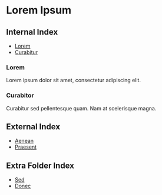 # Lorem Ipsum

## Internal Index
- [Lorem](#lorem)
- [Curabitur](#curabitor)

### Lorem

Lorem ipsum dolor sit amet, consectetur adipiscing elit.

### Curabitor

Curabitur sed pellentesque quam. Nam at scelerisque magna.

## External Index
- [Aenean](/aenean)
- [Praesent](/praesent)

## Extra Folder Index
- [Sed](/folder/sed)
- [Donec](/folder/donec) 

